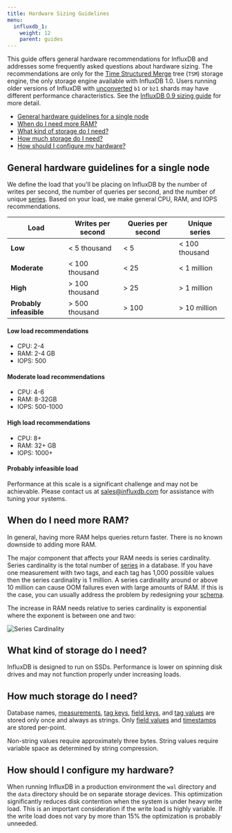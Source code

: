 ```yaml
---
title: Hardware Sizing Guidelines
menu:
  influxdb_1:
    weight: 12
    parent: guides
---
```


This guide offers general hardware recommendations for InfluxDB and addresses some frequently asked questions about hardware sizing. The recommendations are only for the [Time Structured Merge](/influxdb/v1.0/concepts/storage_engine/#the-new-influxdb-storage-engine-from-lsm-tree-to-b-tree-and-back-again-to-create-the-time-structured-merge-tree) tree (`TSM`) storage engine, the only storage engine available with InfluxDB 1.0. Users running older versions of InfluxDB with [unconverted](/influxdb/v0.10/administration/upgrading/#convert-b1-and-bz1-shards-to-tsm1) `b1` or `bz1` shards may have different performance characteristics. See the [InfluxDB 0.9 sizing guide](/influxdb/v0.9/guides/hardware_sizing/) for more detail.

* [General hardware guidelines for a single node](/influxdb/v1.0/guides/hardware_sizing/#general-hardware-guidelines-for-a-single-node)
* [When do I need more RAM?](/influxdb/v1.0/guides/hardware_sizing/#when-do-i-need-more-ram)
* [What kind of storage do I need?](/influxdb/v1.0/guides/hardware_sizing/#what-kind-of-storage-do-i-need)
* [How much storage do I need?](/influxdb/v1.0/guides/hardware_sizing/#how-much-storage-do-i-need)
* [How should I configure my hardware?](/influxdb/v1.0/guides/hardware_sizing/#how-should-i-configure-my-hardware)

## General hardware guidelines for a single node

We define the load that you'll be placing on InfluxDB by the number of writes per second, the number of queries per second, and the number of unique [series](/influxdb/v1.0/concepts/glossary/#series). Based on your load, we make general CPU, RAM, and IOPS recommendations.

| Load         | Writes per second  | Queries per second | Unique series |
|--------------|----------------|----------------|---------------|
|  **Low**         |  < 5 thousand         |  < 5           |  < 100 thousand         |
|  **Moderate**    |  < 100 thousand        |  < 25          |  < 1 million        |
|  **High**        |  > 100 thousand        |  > 25          |  > 1 million        |
| **Probably infeasible**  |  > 500 thousand        |  > 100         |  > 10 million       |


#### Low load recommendations
* CPU: 2-4   
* RAM: 2-4 GB   
* IOPS: 500   

#### Moderate load recommendations
* CPU: 4-6  
* RAM: 8-32GB  
* IOPS: 500-1000  

#### High load recommendations
* CPU: 8+  
* RAM: 32+ GB  
* IOPS: 1000+  

#### Probably infeasible load
Performance at this scale is a significant challenge and may not be achievable. Please contact us at <sales@influxdb.com> for assistance with tuning your systems.

## When do I need more RAM?
In general, having more RAM helps queries return faster. There is no known downside to adding more RAM.

The major component that affects your RAM needs is series cardinality. Series cardinality is the total number of [series](/influxdb/v1.0/concepts/glossary/#series) in a database. If you have one measurement with two tags, and each tag has 1,000 possible values then the series cardinality is 1 million. A series cardinality around or above 10 million can cause OOM failures even with large amounts of RAM. If this is the case, you can usually address the problem by redesigning your [schema](/influxdb/v1.0/concepts/glossary/#schema).

The increase in RAM needs relative to series cardinality is exponential where the exponent is between one and two:

![Series Cardinality](/img/influxdb/series-cardinality.png)

## What kind of storage do I need?
InfluxDB is designed to run on SSDs.  Performance is lower on spinning disk drives and may not function properly under increasing loads.

## How much storage do I need?
Database names, [measurements](/influxdb/v1.0/concepts/glossary/#measurement), [tag keys](/influxdb/v1.0/concepts/glossary/#tag-key), [field keys](/influxdb/v1.0/concepts/glossary/#field-key), and [tag values](/influxdb/v1.0/concepts/glossary/#tag-value) are stored only once and always as strings. Only [field values](/influxdb/v1.0/concepts/glossary/#field-value) and [timestamps](/influxdb/v1.0/concepts/glossary/#timestamp) are stored per-point.

Non-string values require approximately three bytes. String values require variable space as determined by string compression.

## How should I configure my hardware?
When running InfluxDB in a production environment the `wal` directory and the `data` directory should be on separate storage devices. This optimization significantly reduces disk contention when the system is under heavy write load. This is an important consideration if the write load is highly variable. If the write load does not vary by more than 15% the optimization is probably unneeded.

